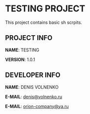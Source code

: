 # TESTING PROJECT

This project contains basic sh scrpits.

## PROJECT INFO

**NAME**: TESTING

**VERSION**: 1.0.1

## DEVELOPER INFO

**NAME**: DENIS VOLNENKO

**E-MAIL**: denis@volnenko.ru

**E-MAIL**: orion-company@ya.ru

